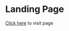 <h1>Landing Page</h1>
<a href="https://fsmjb.github.io/Landing-Page/">Click here</a> to visit  page
